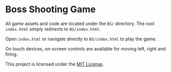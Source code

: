 # Boss Shooting Game

All game assets and code are located under the `BS/` directory. The root `index.html` simply redirects to `BS/index.html`.


Open `index.html` or navigate directly to `BS/index.html` to play the game.

On touch devices, on-screen controls are available for moving left, right and firing.

This project is licensed under the [MIT License](LICENSE).
